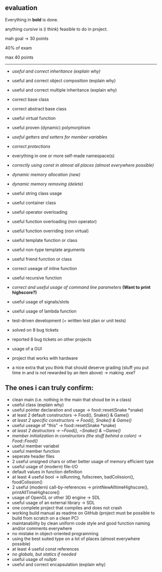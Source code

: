 ## evaluation

Everything in **bold** is done.

anything *cursive* is (i think) feasible to do in project.

mah goal -> 30 points

40% of exam

max 40 points

<hr>

- *useful and correct inheritance (explain why)*
- useful and correct object composition (explain why)
- useful and correct multiple inheritance (explain why)
- correct base class
- correct abstract base class
- useful virtual function
- useful proven (dynamic) polymorphism
- *useful getters and setters for member variables*
- *correct protections*
- everything in one or more self-made namespace(s)

- *correctly using const in almost all places (almost everywhere possible)*

- *dynamic memory allocation (new)*
- *dynamic memory removing (delete)*

- useful string class usage
- useful container class
- useful operator overloading
- useful function overloading (non operator)
- useful function overriding (non virtual)
- useful template function or class
- useful non-type template arguments
- useful friend function or class
- correct useage of inline function
- useful recursive function
- *correct and useful usage of command line parameters* **(Want to print highscore?)**
- useful usage of signals/slots
- useful usage of lambda function
- test-driven development (= written test plan or unit tests)
- solved on 8 bug tickets
- reported 8 bug tickets on other projects
- usage of a GUI
- project that works with hardware
- a nice extra that you think that should deserve grading (stuff you put time in and is not rewarded by an item above) -> making .exe?

## The ones i can truly confirm:

- clean main (i.e. nothing in the main that shoud be in a class)
- useful class (explain why)
- useful pointer declaration and usage -> food::reset(Snake *snake)
- at least 2 default constructors -> Food(), Snake() & Game()
- *at least 2 specific constructors -> Food(), Snake() & Game()*
- useful useage of "this" -> food::reset(Snake *snake)
- *at least 2 destructors -> ~Food(), ~Snake() & ~Game()*
- *member initialization in constructors (the stuff behind a colon) -> Food::Food()*
- useful member variabel
- useful member function
- seperate header files
- 2 useful unsigned chars or other better usage of memory efficient type
- useful usage of (modern) file-I/O
- default values in function definition
- at least 4 useful bool -> isRunning, fullscreen, badColission(), foodColission()
- 2 useful (modern) call-by-references -> printNewAlltimeHighscore(), printAllTimeHighscore()
- usage of OpenGL or other 3D engine -> SDL
- useful usage of an external library -> SDL
- one complete project that compiles and does not crash
- working build manual as readme on GitHub (project must be possible to build from scratch on a clean PC)
- maintanability by clean uniform code style and good function naming and/or comments everywhere
- no mistake in object-oriented programming
- using the best suited type on a lot of places (almost everywhere possible)
- at least 4 useful const references
- *no globals, but statics if needed*
- useful usage of nullptr
- useful and correct encapsulation (explain why)
